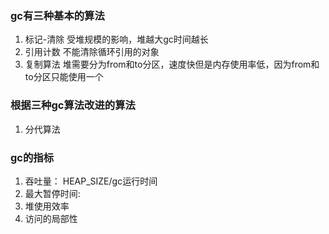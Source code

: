 ### gc有三种基本的算法

1. 标记-清除
   受堆规模的影响，堆越大gc时间越长
2. 引用计数
   不能清除循环引用的对象
3. 复制算法
   堆需要分为from和to分区，速度快但是内存使用率低，因为from和to分区只能使用一个
   
### 根据三种gc算法改进的算法
1. 分代算法

### gc的指标

1. 吞吐量： HEAP\_SIZE/gc运行时间
2. 最大暂停时间:
3. 堆使用效率
4. 访问的局部性




